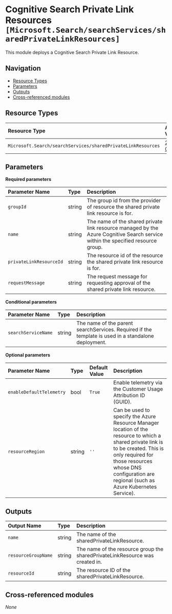 # Cognitive Search Private Link Resources `[Microsoft.Search/searchServices/sharedPrivateLinkResources]`

This module deploys a Cognitive Search Private Link Resource.

## Navigation

- [Resource Types](#Resource-Types)
- [Parameters](#Parameters)
- [Outputs](#Outputs)
- [Cross-referenced modules](#Cross-referenced-modules)

## Resource Types

| Resource Type | API Version |
| :-- | :-- |
| `Microsoft.Search/searchServices/sharedPrivateLinkResources` | [2022-09-01](https://learn.microsoft.com/en-us/azure/templates/Microsoft.Search/2022-09-01/searchServices/sharedPrivateLinkResources) |

## Parameters

**Required parameters**

| Parameter Name | Type | Description |
| :-- | :-- | :-- |
| `groupId` | string | The group id from the provider of resource the shared private link resource is for. |
| `name` | string | The name of the shared private link resource managed by the Azure Cognitive Search service within the specified resource group. |
| `privateLinkResourceId` | string | The resource id of the resource the shared private link resource is for. |
| `requestMessage` | string | The request message for requesting approval of the shared private link resource. |

**Conditional parameters**

| Parameter Name | Type | Description |
| :-- | :-- | :-- |
| `searchServiceName` | string | The name of the parent searchServices. Required if the template is used in a standalone deployment. |

**Optional parameters**

| Parameter Name | Type | Default Value | Description |
| :-- | :-- | :-- | :-- |
| `enableDefaultTelemetry` | bool | `True` | Enable telemetry via the Customer Usage Attribution ID (GUID). |
| `resourceRegion` | string | `''` | Can be used to specify the Azure Resource Manager location of the resource to which a shared private link is to be created. This is only required for those resources whose DNS configuration are regional (such as Azure Kubernetes Service). |


## Outputs

| Output Name | Type | Description |
| :-- | :-- | :-- |
| `name` | string | The name of the sharedPrivateLinkResource. |
| `resourceGroupName` | string | The name of the resource group the sharedPrivateLinkResource was created in. |
| `resourceId` | string | The resource ID of the sharedPrivateLinkResource. |

## Cross-referenced modules

_None_
